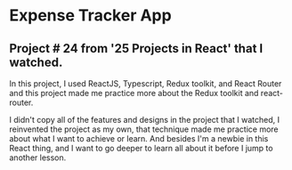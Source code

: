# Expense Tracker App

## Project # 24 from '25 Projects in React' that I watched.

In this project, I used ReactJS, Typescript, Redux toolkit, and React Router and this project made me practice more about the Redux toolkit and react-router.

I didn't copy all of the features and designs in the project that I watched, I reinvented the project as my own, that technique made me practice more about what I want to achieve or learn. And besides I'm a newbie in this React thing, and I want to go deeper to learn all about it before I jump to another lesson.
